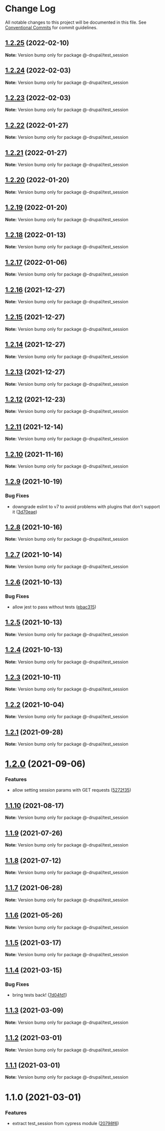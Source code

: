 # Change Log

All notable changes to this project will be documented in this file.
See [Conventional Commits](https://conventionalcommits.org) for commit guidelines.

## [1.2.25](https://github.com/AmazeeLabs/silverback-mono/compare/@-drupal/test_session@1.2.24...@-drupal/test_session@1.2.25) (2022-02-10)

**Note:** Version bump only for package @-drupal/test_session





## [1.2.24](https://github.com/AmazeeLabs/silverback-mono/compare/@-drupal/test_session@1.2.23...@-drupal/test_session@1.2.24) (2022-02-03)

**Note:** Version bump only for package @-drupal/test_session





## [1.2.23](https://github.com/AmazeeLabs/silverback-mono/compare/@-drupal/test_session@1.2.22...@-drupal/test_session@1.2.23) (2022-02-03)

**Note:** Version bump only for package @-drupal/test_session





## [1.2.22](https://github.com/AmazeeLabs/silverback-mono/compare/@-drupal/test_session@1.2.21...@-drupal/test_session@1.2.22) (2022-01-27)

**Note:** Version bump only for package @-drupal/test_session





## [1.2.21](https://github.com/AmazeeLabs/silverback-mono/compare/@-drupal/test_session@1.2.20...@-drupal/test_session@1.2.21) (2022-01-27)

**Note:** Version bump only for package @-drupal/test_session





## [1.2.20](https://github.com/AmazeeLabs/silverback-mono/compare/@-drupal/test_session@1.2.19...@-drupal/test_session@1.2.20) (2022-01-20)

**Note:** Version bump only for package @-drupal/test_session





## [1.2.19](https://github.com/AmazeeLabs/silverback-mono/compare/@-drupal/test_session@1.2.18...@-drupal/test_session@1.2.19) (2022-01-20)

**Note:** Version bump only for package @-drupal/test_session





## [1.2.18](https://github.com/AmazeeLabs/silverback-mono/compare/@-drupal/test_session@1.2.17...@-drupal/test_session@1.2.18) (2022-01-13)

**Note:** Version bump only for package @-drupal/test_session





## [1.2.17](https://github.com/AmazeeLabs/silverback-mono/compare/@-drupal/test_session@1.2.16...@-drupal/test_session@1.2.17) (2022-01-06)

**Note:** Version bump only for package @-drupal/test_session





## [1.2.16](https://github.com/AmazeeLabs/silverback-mono/compare/@-drupal/test_session@1.2.15...@-drupal/test_session@1.2.16) (2021-12-27)

**Note:** Version bump only for package @-drupal/test_session





## [1.2.15](https://github.com/AmazeeLabs/silverback-mono/compare/@-drupal/test_session@1.2.14...@-drupal/test_session@1.2.15) (2021-12-27)

**Note:** Version bump only for package @-drupal/test_session





## [1.2.14](https://github.com/AmazeeLabs/silverback-mono/compare/@-drupal/test_session@1.2.13...@-drupal/test_session@1.2.14) (2021-12-27)

**Note:** Version bump only for package @-drupal/test_session





## [1.2.13](https://github.com/AmazeeLabs/silverback-mono/compare/@-drupal/test_session@1.2.12...@-drupal/test_session@1.2.13) (2021-12-27)

**Note:** Version bump only for package @-drupal/test_session





## [1.2.12](https://github.com/AmazeeLabs/silverback-mono/compare/@-drupal/test_session@1.2.11...@-drupal/test_session@1.2.12) (2021-12-23)

**Note:** Version bump only for package @-drupal/test_session





## [1.2.11](https://github.com/AmazeeLabs/silverback-mono/compare/@-drupal/test_session@1.2.10...@-drupal/test_session@1.2.11) (2021-12-14)

**Note:** Version bump only for package @-drupal/test_session





## [1.2.10](https://github.com/AmazeeLabs/silverback-mono/compare/@-drupal/test_session@1.2.9...@-drupal/test_session@1.2.10) (2021-11-16)

**Note:** Version bump only for package @-drupal/test_session





## [1.2.9](https://github.com/AmazeeLabs/silverback-mono/compare/@-drupal/test_session@1.2.8...@-drupal/test_session@1.2.9) (2021-10-19)


### Bug Fixes

* downgrade eslint to v7 to avoid problems with plugins that don't support it ([3d70eae](https://github.com/AmazeeLabs/silverback-mono/commit/3d70eae96f6129a5c68c705c4cc0f801cd0d472d))





## [1.2.8](https://github.com/AmazeeLabs/silverback-mono/compare/@-drupal/test_session@1.2.7...@-drupal/test_session@1.2.8) (2021-10-16)

**Note:** Version bump only for package @-drupal/test_session





## [1.2.7](https://github.com/AmazeeLabs/silverback-mono/compare/@-drupal/test_session@1.2.6...@-drupal/test_session@1.2.7) (2021-10-14)

**Note:** Version bump only for package @-drupal/test_session





## [1.2.6](https://github.com/AmazeeLabs/silverback-mono/compare/@-drupal/test_session@1.2.5...@-drupal/test_session@1.2.6) (2021-10-13)


### Bug Fixes

* allow jest to pass without tests ([ebac315](https://github.com/AmazeeLabs/silverback-mono/commit/ebac3151b0bf7b530c480b213f8538ceec221fe4))





## [1.2.5](https://github.com/AmazeeLabs/silverback-mono/compare/@-drupal/test_session@1.2.4...@-drupal/test_session@1.2.5) (2021-10-13)

**Note:** Version bump only for package @-drupal/test_session





## [1.2.4](https://github.com/AmazeeLabs/silverback-mono/compare/@-drupal/test_session@1.2.3...@-drupal/test_session@1.2.4) (2021-10-13)

**Note:** Version bump only for package @-drupal/test_session





## [1.2.3](https://github.com/AmazeeLabs/silverback-mono/compare/@-drupal/test_session@1.2.2...@-drupal/test_session@1.2.3) (2021-10-11)

**Note:** Version bump only for package @-drupal/test_session





## [1.2.2](https://github.com/AmazeeLabs/silverback-mono/compare/@-drupal/test_session@1.2.1...@-drupal/test_session@1.2.2) (2021-10-04)

**Note:** Version bump only for package @-drupal/test_session





## [1.2.1](https://github.com/AmazeeLabs/silverback-mono/compare/@-drupal/test_session@1.2.0...@-drupal/test_session@1.2.1) (2021-09-28)

**Note:** Version bump only for package @-drupal/test_session





# [1.2.0](https://github.com/AmazeeLabs/silverback-mono/compare/@-drupal/test_session@1.1.10...@-drupal/test_session@1.2.0) (2021-09-06)


### Features

* allow setting session params with GET requests ([5272f35](https://github.com/AmazeeLabs/silverback-mono/commit/5272f355889daa9af28135ed4f53d3b9efccbe94))





## [1.1.10](https://github.com/AmazeeLabs/silverback-mono/compare/@-drupal/test_session@1.1.9...@-drupal/test_session@1.1.10) (2021-08-17)

**Note:** Version bump only for package @-drupal/test_session





## [1.1.9](https://github.com/AmazeeLabs/silverback-mono/compare/@-drupal/test_session@1.1.8...@-drupal/test_session@1.1.9) (2021-07-26)

**Note:** Version bump only for package @-drupal/test_session





## [1.1.8](https://github.com/AmazeeLabs/silverback-mono/compare/@-drupal/test_session@1.1.7...@-drupal/test_session@1.1.8) (2021-07-12)

**Note:** Version bump only for package @-drupal/test_session





## [1.1.7](https://github.com/AmazeeLabs/silverback-mono/compare/@-drupal/test_session@1.1.6...@-drupal/test_session@1.1.7) (2021-06-28)

**Note:** Version bump only for package @-drupal/test_session





## [1.1.6](https://github.com/AmazeeLabs/silverback-mono/compare/@-drupal/test_session@1.1.5...@-drupal/test_session@1.1.6) (2021-05-26)

**Note:** Version bump only for package @-drupal/test_session





## [1.1.5](https://github.com/AmazeeLabs/silverback-mono/compare/@-drupal/test_session@1.1.4...@-drupal/test_session@1.1.5) (2021-03-17)

**Note:** Version bump only for package @-drupal/test_session





## [1.1.4](https://github.com/AmazeeLabs/silverback-mono/compare/@-drupal/test_session@1.1.3...@-drupal/test_session@1.1.4) (2021-03-15)


### Bug Fixes

* bring tests back! ([7d04fd1](https://github.com/AmazeeLabs/silverback-mono/commit/7d04fd1de8f544a6c10ccf642df5acf04acf4d6d))





## [1.1.3](https://github.com/AmazeeLabs/silverback-mono/compare/@-drupal/test_session@1.1.2...@-drupal/test_session@1.1.3) (2021-03-09)

**Note:** Version bump only for package @-drupal/test_session





## [1.1.2](https://github.com/AmazeeLabs/silverback-mono/compare/@-drupal/test_session@1.1.1...@-drupal/test_session@1.1.2) (2021-03-01)

**Note:** Version bump only for package @-drupal/test_session





## [1.1.1](https://github.com/AmazeeLabs/silverback-mono/compare/@-drupal/test_session@1.1.0...@-drupal/test_session@1.1.1) (2021-03-01)

**Note:** Version bump only for package @-drupal/test_session





# 1.1.0 (2021-03-01)


### Features

* extract test_session from cypress module ([20798f6](https://github.com/AmazeeLabs/silverback-mono/commit/20798f605b1a1ff1dd8651d8123c5cbfc490105f))
